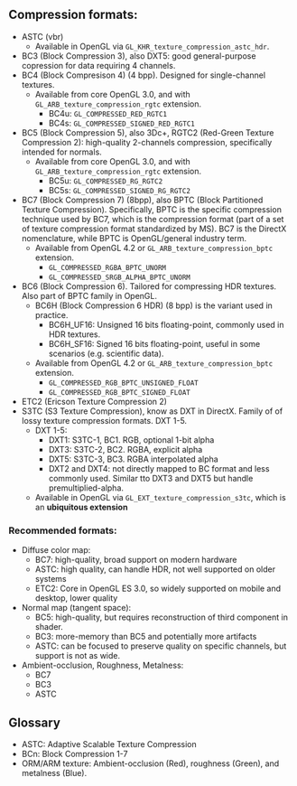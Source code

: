 
## Compression formats:

* ASTC (vbr)
  * Available in OpenGL via `GL_KHR_texture_compression_astc_hdr`.
* BC3 (Block Compression 3), also DXT5: good general-purpose copression for data requiring 4 channels.
* BC4 (Block Compresison 4) (4 bpp). Designed for single-channel textures.
  * Available from core OpenGL 3.0, and with `GL_ARB_texture_compression_rgtc` extension.
    * BC4u: `GL_COMPRESSED_RED_RGTC1`
    * BC4s: `GL_COMPRESSED_SIGNED_RED_RGTC1`
* BC5 (Block Compression 5), also 3Dc+, RGTC2 (Red-Green Texture Compression 2): high-quality 2-channels compression, specifically intended for normals.
  * Available from core OpenGL 3.0, and with `GL_ARB_texture_compression_rgtc` extension.
    * BC5u: `GL_COMPRESSED_RG_RGTC2`
    * BC5s: `GL_COMPRESSED_SIGNED_RG_RGTC2`
* BC7 (Block Compression 7) (8bpp), also BPTC (Block Partitioned Texture Compression).
  Specifically, BPTC is the specific compression technique used by BC7, which is the compression format (part of a set of texture compression format standardized by MS).
  BC7 is the DirectX nomenclature, while BPTC is OpenGL/general industry term.
  * Available from OpenGL 4.2 or `GL_ARB_texture_compression_bptc` extension.
    * `GL_COMPRESSED_RGBA_BPTC_UNORM`
    * `GL_COMPRESSED_SRGB_ALPHA_BPTC_UNORM`
* BC6 (Block Compression 6). Tailored for compressing HDR textures. Also part of BPTC family in OpenGL.
  * BC6H (Block Compression 6 HDR) (8 bpp) is the variant used in practice.
    * BC6H_UF16: Unsigned 16 bits floating-point, commonly used in HDR textures.
    * BC6H_SF16: Signed 16 bits floating-point, useful in some scenarios (e.g. scientific data).
  * Available from OpenGL 4.2 or `GL_ARB_texture_compression_bptc` extension.
    * `GL_COMPRESSED_RGB_BPTC_UNSIGNED_FLOAT`
    * `GL_COMPRESSED_RGB_BPTC_SIGNED_FLOAT`
* ETC2 (Ericson Texture Compression 2)
* S3TC (S3 Texture Compression), know as DXT in DirectX. Family of of lossy texture compression formats. DXT 1-5.
  * DXT 1-5:
      * DXT1: S3TC-1, BC1. RGB, optional 1-bit alpha
      * DXT3: S3TC-2, BC2. RGBA, explicit alpha
      * DXT5: S3TC-3, BC3. RGBA interpolated alpha
      * DXT2 and DXT4: not directly mapped to BC format and less commonly used. Similar tto DXT3 and DXT5 but handle premultiplied-alpha.
  * Available in OpenGL via `GL_EXT_texture_compression_s3tc`, which is an **ubiquitous extension**

### Recommended formats:

* Diffuse color map:
  * BC7: high-quality, broad support on modern hardware
  * ASTC: high quality, can handle HDR, not well supported on older systems
  * ETC2: Core in OpenGL ES 3.0, so widely supported on mobile and desktop, lower quality
* Normal map (tangent space):
  * BC5: high-quality, but requires reconstruction of third component in shader.
  * BC3: more-memory than BC5 and potentially more artifacts
  * ASTC: can be focused to preserve quality on specific channels, but support is not as wide.
* Ambient-occlusion, Roughness, Metalness:
  * BC7
  * BC3
  * ASTC

## Glossary

* ASTC: Adaptive Scalable Texture Compression
* BCn: Block Compression 1-7
* ORM/ARM texture: Ambient-occlusion (Red), roughness (Green), and metalness (Blue).

